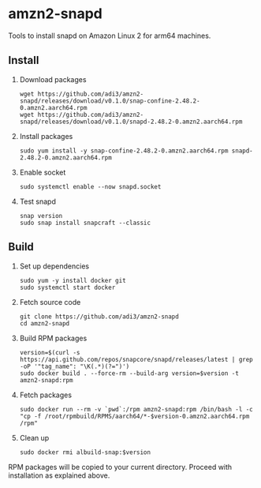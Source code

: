 # amzn2-snapd

Tools to install snapd on Amazon Linux 2 for arm64 machines.

## Install

1. Download packages
    ```
    wget https://github.com/adi3/amzn2-snapd/releases/download/v0.1.0/snap-confine-2.48.2-0.amzn2.aarch64.rpm
    wget https://github.com/adi3/amzn2-snapd/releases/download/v0.1.0/snapd-2.48.2-0.amzn2.aarch64.rpm
    ```

2. Install packages

    ```
    sudo yum install -y snap-confine-2.48.2-0.amzn2.aarch64.rpm snapd-2.48.2-0.amzn2.aarch64.rpm
    ```

3. Enable socket

    ```
    sudo systemctl enable --now snapd.socket
    ```
    
4. Test snapd

    ```
    snap version
    sudo snap install snapcraft --classic
    ```


## Build

1. Set up dependencies
    ```
    sudo yum -y install docker git
    sudo systemctl start docker
    ```

2. Fetch source code

    ```
    git clone https://github.com/adi3/amzn2-snapd
    cd amzn2-snapd
    ```

3. Build RPM packages

    ```
    version=$(curl -s https://api.github.com/repos/snapcore/snapd/releases/latest | grep -oP '"tag_name": "\K(.*)(?=")')
    sudo docker build . --force-rm --build-arg version=$version -t amzn2-snapd:rpm
    ```

4. Fetch packages
    ```
    sudo docker run --rm -v `pwd`:/rpm amzn2-snapd:rpm /bin/bash -l -c "cp -f /root/rpmbuild/RPMS/aarch64/*-$version-0.amzn2.aarch64.rpm /rpm"
    ```

5. Clean up
    ```
    sudo docker rmi albuild-snap:$version
    ```
    
RPM packages will be copied to your current directory. Proceed with installation as explained above.
